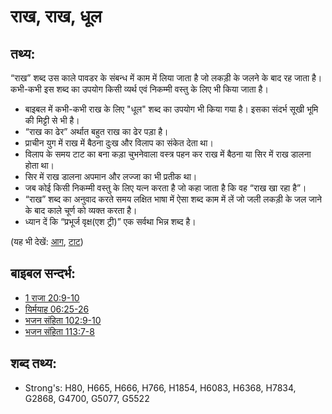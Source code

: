 # राख, राख, धूल #

## तथ्य: ##

“राख” शब्द उस काले पावडर के संबन्ध में काम में लिया जाता है जो लकड़ी के जलने के बाद रह जाता है। कभी-कभी इस शब्द का उपयोग किसी व्यर्थ एवं निकम्मी वस्तु के लिए भी किया जाता है।

* बाइबल में कभी-कभी राख के लिए "धूल" शब्द का उपयोग भी किया गया है। इसका संदर्भ सूखी भूमि की मिट्टी से भी है।
* “राख का ढेर” अर्थात बहुत राख का ढेर पड़ा है।
* प्राचीन युग में राख में बैठना दुःख और विलाप का संकेत देता था।
* विलाप के समय टाट का बना कड़ा चुभनेवाला वस्त्र पहन कर राख में बैठना या सिर में राख डालना होता था।
* सिर में राख डालना अपमान और लज्जा का भी प्रतीक था।
* जब कोई किसी निकम्मी वस्तु के लिए यत्न करता है जो कहा जाता है कि वह “राख खा रहा है”।
* “राख” शब्द का अनुवाद करते समय लक्षित भाषा में ऐसा शब्द काम में लें जो जली लकड़ी के जल जाने के बाद काले चूर्ण को व्यक्त करता है।
* ध्यान दें कि “प्रभूर्ज वृक्ष(एश ट्री)” एक सर्वथा भिन्न शब्द है।

(यह भी देखें: [आग](../other/fire.md), [टाट](../other/sackcloth.md))

## बाइबल सन्दर्भ: ##

* [1 राजा 20:9-10](rc://en/tn/help/1ki/20/09)
* [यिर्मयाह 06:25-26](rc://en/tn/help/jer/06/25)
* [भजन संहिता 102:9-10](rc://en/tn/help/psa/102/009)
* [भजन संहिता 113:7-8](rc://en/tn/help/psa/113/007)

## शब्द तथ्य: ##

* Strong's: H80, H665, H666, H766, H1854, H6083, H6368, H7834, G2868, G4700, G5077, G5522
